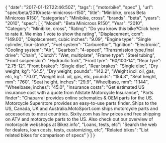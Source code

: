 {
    "date": "2017-01-12T22:46:50Z",
    "tags": [
        "motorbike",
        "spec"
    ],
    "url": "spec\/beta\/2010\/beta-minicross-r150",
    "title": "Minibike, cross Beta Minicross R150",
    "categories": "Minibike, cross",
    "brands": "beta",
    "years": "2010",
    "spec": [
        {
            "Model": "Beta Minicross R150",
            "Year": "2010",
            "Category": "Minibike, cross",
            "Rating": "Do you know this bike?Click here to rate it. We miss 1 vote to show the rating",
            "Displacement, ccm": "149.00",
            "Displacement, cubic inches": "9.09",
            "Engine type": "Single cylinder, four-stroke",
            "Fuel system": "Carburettor",
            "Ignition": "Electronic",
            "Cooling system": "Air",
            "Gearbox": "4-speed",
            "Transmission type,final drive": "Chain",
            "Clutch": "Wet, multiplate",
            "Frame type": "Steel tubing",
            "Front suspension": "Hydraulic fork",
            "Front tyre": "60\/100-14",
            "Rear tyre": "2.75-12",
            "Front brakes": "Single disc",
            "Rear brakes": "Single disc",
            "Dry weight, kg": "64.5",
            "Dry weight, pounds": "142.2",
            "Weight incl. oil, gas, etc, kg": "70.0",
            "Weight incl. oil, gas, etc, pounds": "154.3",
            "Seat height, mm": "760",
            "Seat height, inches": "29.9",
            "Wheelbase, mm": "1.144",
            "Wheelbase, inches": "45.0",
            "Insurance costs": "Get estimated US insurance cost with a quote from Allstate Motorcycle Insurance",
            "Parts finder": "Chaparral provides online schematics & OEM parts for the US.   Motorcycle Superstore provides an easy-to-use parts finder. Ships to the US, Canada, UK and Australia.MotoSport.com ships motorcycle parts and accessories to most countries.    Sixity.com has low prices and free shipping on ATV and motorcycle parts to the US. Also check out our overview of motorcycle webshops at Bikez.info",
            "Loans, tests, etc": "Search the web for dealers, loan costs, tests, customizing, etc",
            "Related bikes": "List related bikes for comparison of specs"
        }
    ]
}